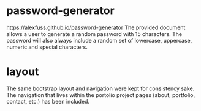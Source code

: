 # password-generator
https://alexfuss.github.io/password-generator 
The provided document allows a user to generate a random password with 15 characters. The password will also always include a random set of lowercase, uppercase, numeric and special characters. 

# layout
The same bootstrap layout and navigation were kept for consistency sake. The navigation that lives within the portolio project pages (about, portfolio, contact, etc.) has been included. 
